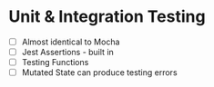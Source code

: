 # Unit & Integration Testing

- [ ] Almost identical to Mocha
- [ ] Jest Assertions - built in
- [ ] Testing Functions
- [ ] Mutated State can produce testing errors
